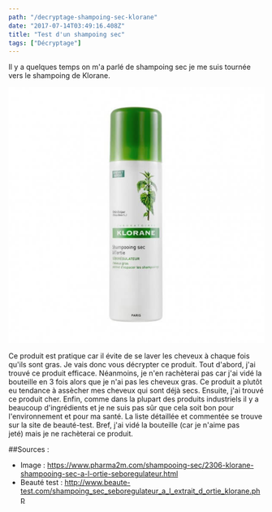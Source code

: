 ```yaml
---
path: "/decryptage-shampoing-sec-klorane"
date: "2017-07-14T03:49:16.408Z"
title: "Test d'un shampoing sec"
tags: ["Décryptage"]
---
```


Il y a quelques temps on m'a parlé de shampoing sec je me suis tournée vers le shampoing de Klorane.

![shampoing sec séborégulateur à l'ortie Klorane](./images/klorane-shampooing-sec-a-l-ortie-seboregulateur.jpg)


Ce produit est pratique car il évite de se laver les cheveux à chaque fois qu'ils sont gras. Je vais donc vous décrypter ce produit. Tout d'abord, j'ai trouvé ce produit efficace. Néanmoins, je n'en rachèterai pas car j'ai vidé la bouteille en 3 fois alors que je n'ai pas les cheveux gras. Ce produit a plutôt eu tendance à assècher mes cheveux qui sont déjà secs. Ensuite, j'ai trouvé ce produit cher.
Enfin, comme dans la plupart des produits industriels il y a beaucoup d'ingrédients et je ne suis pas sûr que cela soit bon pour l'environnement et pour ma santé. La liste détaillée et commentée se trouve sur la site de beauté-test. Bref, j'ai vidé la bouteille (car je n'aime pas jeté) mais je ne rachèterai ce produit.


##Sources :
* Image : https://www.pharma2m.com/shampooing-sec/2306-klorane-shampooing-sec-a-l-ortie-seboregulateur.html
* Beauté test : http://www.beaute-test.com/shampoing_sec_seboregulateur_a_l_extrait_d_ortie_klorane.php